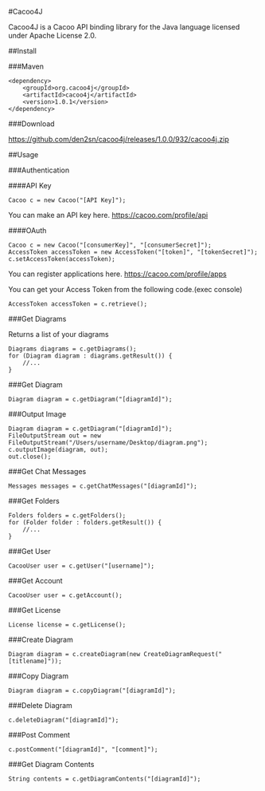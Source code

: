 #Cacoo4J

Cacoo4J is a Cacoo API binding library for the Java language licensed under Apache License 2.0.

##Install

###Maven

    <dependency>
        <groupId>org.cacoo4j</groupId>
        <artifactId>cacoo4j</artifactId>
        <version>1.0.1</version>
    </dependency>

###Download

https://github.com/den2sn/cacoo4j/releases/1.0.0/932/cacoo4j.zip

##Usage

###Authentication

####API Key

    Cacoo c = new Cacoo("[API Key]");

You can make an API key here.
https://cacoo.com/profile/api

####OAuth

    Cacoo c = new Cacoo("[consumerKey]", "[consumerSecret]");
    AccessToken accessToken = new AccessToken("[token]", "[tokenSecret]");
    c.setAccessToken(accessToken);

You can register applications here.
https://cacoo.com/profile/apps

You can get your Access Token from the following code.(exec console)

    AccessToken accessToken = c.retrieve();

###Get Diagrams

  Returns a list of your diagrams

    Diagrams diagrams = c.getDiagrams();
    for (Diagram diagram : diagrams.getResult()) {
        //...
    }

###Get Diagram

    Diagram diagram = c.getDiagram("[diagramId]");

###Output Image

    Diagram diagram = c.getDiagram("[diagramId]");
    FileOutputStream out = new FileOutputStream("/Users/username/Desktop/diagram.png");
    c.outputImage(diagram, out);
    out.close();

###Get Chat Messages

    Messages messages = c.getChatMessages("[diagramId]");

###Get Folders

    Folders folders = c.getFolders();
    for (Folder folder : folders.getResult()) {
        //...
    }

###Get User

    CacooUser user = c.getUser("[username]");

###Get Account

    CacooUser user = c.getAccount();

###Get License

    License license = c.getLicense();

###Create Diagram

    Diagram diagram = c.createDiagram(new CreateDiagramRequest("[titlename]"));

###Copy Diagram

    Diagram diagram = c.copyDiagram("[diagramId]");

###Delete Diagram

    c.deleteDiagram("[diagramId]");

###Post Comment

    c.postComment("[diagramId]", "[comment]");

###Get Diagram Contents

    String contents = c.getDiagramContents("[diagramId]");
